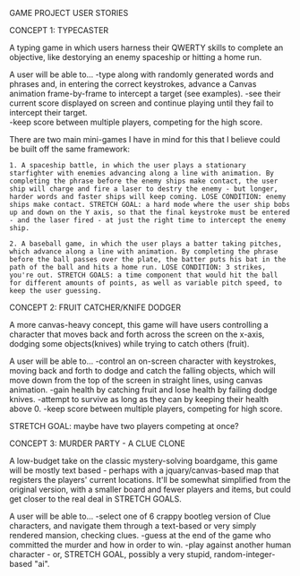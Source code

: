 GAME PROJECT USER STORIES

CONCEPT 1: TYPECASTER

A typing game in which users harness their QWERTY skills to complete an objective, like destorying an enemy spaceship or hitting a home run. 

A user will be able to...
	-type along with randomly generated words and phrases and, in entering the correct keystrokes, advance a Canvas animation frame-by-frame to intercept a target (see examples).
	-see their current score displayed on screen and continue playing until they fail to intercept their target.  
	-keep score between multiple players, competing for the high score. 

There are two main mini-games I have in mind for this that I believe could be built off the same framework: 
	
	1. A spaceship battle, in which the user plays a stationary starfighter with enemies advancing along a line with animation. By completing the phrase before the enemy ships make contact, the user ship will charge and fire a laser to destry the enemy - but longer, harder words and faster ships will keep coming. LOSE CONDITION: enemy ships make contact. STRETCH GOAL: a hard mode where the user ship bobs up and down on the Y axis, so that the final keystroke must be entered - and the laser fired - at just the right time to intercept the enemy ship. 
	
	2. A baseball game, in which the user plays a batter taking pitches, which advance along a line with animation. By completing the phrase before the ball passes over the plate, the batter puts his bat in the path of the ball and hits a home run. LOSE CONDITION: 3 strikes, you're out. STRETCH GOALS: a time component that would hit the ball for different amounts of points, as well as variable pitch speed, to keep the user guessing. 


CONCEPT 2: FRUIT CATCHER/KNIFE DODGER

A more canvas-heavy concept, this game will have users controlling a character that moves back and forth across the screen on the x-axis, dodging some objects(knives) while trying to catch others (fruit).

A user will be able to... 
	-control an on-screen character with keystrokes, moving back and forth to dodge and catch the falling objects, which will move down from the top of the screen in straight lines, using canvas animation. 
	-gain health by catching fruit and lose health by failing dodge knives. 
	-attempt to survive as long as they can by keeping their health above 0. 
	-keep score between multiple players, competing for high score. 

STRETCH GOAL: maybe have two players competing at once?


CONCEPT 3: MURDER PARTY - A CLUE CLONE

A low-budget take on the classic mystery-solving boardgame, this game will be mostly text based - perhaps with a jquary/canvas-based map that registers the players' current locations. It'll be somewhat simplified from the original version, with a smaller board and fewer players and items, but could get closer to the real deal in STRETCH GOALS. 

A user will be able to...
	-select one of 6 crappy bootleg version of Clue characters, and navigate them through a text-based or very simply rendered mansion, checking clues. 
	-guess at the end of the game who committed the murder and how in order to win.
	-play against another human character - or, STRETCH GOAL, possibly a very stupid, random-integer-based "ai".
